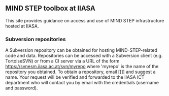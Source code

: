 ## MIND STEP toolbox at IIASA

This site provides guidance on access and use of MIND STEP infrastructure hosted at IIASA.

### Subversion repositories

A Subversion repository can be obtained for hosting MIND-STEP-related code and data. Repositories can be accessed with a Subversion client (e.g. TortoiseSVN) or from a CI server via a URL of the form https://svnesm.iiasa.ac.at/svn/myrepo where 'myrepo' is the name of the repository you obtained. To obtain a repository, email [[]] and suggest a name. Your request will be verified and forwarded to the IIASA ICT department who will contact you by email with the credentials (username and password).

